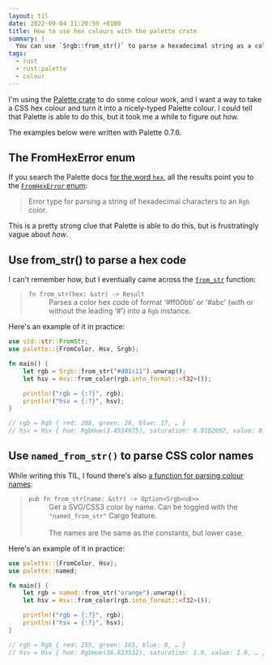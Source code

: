 ```yaml
---
layout: til
date: 2022-09-04 11:20:59 +0100
title: How to use hex colours with the palette crate
summary: |
  You can use `Srgb::from_str()` to parse a hexadecimal string as a colour in the palette crate.
tags:
  - rust
  - rust:palette
  - colour
---
```

I'm using the [Palette crate](https://docs.rs/palette/latest/palette/index.html) to do some colour work, and I want a way to take a CSS hex colour and turn it into a nicely-typed Palette colour.
I could tell that Palette is able to do this, but it took me a while to figure out how.

The examples below were written with Palette 0.7.6.

## The FromHexError enum

If you search the Palette docs [for the word `hex`](https://docs.rs/palette/latest/palette/index.html?search=hex), all the results point you to the [`FromHexError` enum](https://docs.rs/palette/latest/palette/rgb/enum.FromHexError.html):

> Error type for parsing a string of hexadecimal characters to an `Rgb` color.

This is a pretty strong clue that Palette is able to do this, but is frustratingly vague about *how*.

## Use from_str() to parse a hex code

I can't remember how, but I eventually came across the [`from_str`](https://docs.rs/palette/latest/palette/rgb/struct.Rgb.html#method.from_str) function:

<blockquote>
  <dl>
    <dt><code>fn from_str(hex: &str) -> Result<Self, Self::Err></code></dt>
    <dd>
      Parses a color hex code of format ‘#ff00bb’ or ‘#abc’ (with or without the leading ‘#’) into a <code>Rgb<S, u8></code> instance.
    </dd>
  </dl>
</blockquote>

Here's an example of it in practice:

```rust
use std::str::FromStr;
use palette::{FromColor, Hsv, Srgb};

fn main() {
    let rgb = Srgb::from_str("#d01c11").unwrap();
    let hsv = Hsv::from_color(rgb.into_format::<f32>());

    println!("rgb = {:?}", rgb);
    println!("hsv = {:?}", hsv);
}

// rgb = Rgb { red: 208, green: 28, blue: 17, … }
// hsv = Hsv { hue: RgbHue(3.4554975), saturation: 0.9182692, value: 0.81568635, … }
```

## Use `named_from_str()` to parse CSS color names

While writing this TIL, I found there's also [a function for parsing colour names](https://docs.rs/palette/latest/palette/named/fn.from_str.html):

<blockquote>
  <dl>
    <dt><code>pub fn from_str(name: &str) -> Option&lt;Srgb&lt;u8&gt;&gt;</code></dt>
    <dd>Get a SVG/CSS3 color by name. Can be toggled with the <code>"named_from_str"</code> Cargo feature.<br/><br/>
    The names are the same as the constants, but lower case.</dd>
  </dl>
</blockquote>

Here's an example of it in practice:

```rust
use palette::{FromColor, Hsv};
use palette::named;

fn main() {
    let rgb = named::from_str("orange").unwrap();
    let hsv = Hsv::from_color(rgb.into_format::<f32>());

    println!("rgb = {:?}", rgb);
    println!("hsv = {:?}", hsv);
}

// rgb = Rgb { red: 255, green: 165, blue: 0, … }
// hsv = Hsv { hue: RgbHue(38.823532), saturation: 1.0, value: 1.0, … }
```